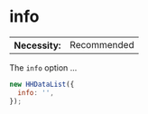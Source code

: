 # info

<table class="options-table">
  <tr>
    <th>Necessity:</th>
    <td>Recommended</td>
  </tr>
</table>

The `info` option ...

``` js nonum
new HHDataList({
  info: '',
});
```

